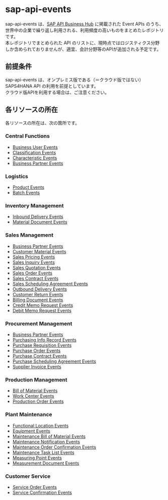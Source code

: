 # sap-api-events
sap-api-events は、[SAP API Business Hub](https://api.sap.com/) に掲載された Event APIs のうち、世界中の企業で繰り返し利用される、利用頻度の高いものをまとめたレポジトリです。  
本レポジトリでまとめられた API のリストに、現時点ではロジスティクス分野しか含められておりませんが、適宜、会計分野等のAPIが追加される予定です。  

## 前提条件  
sap-api-events は、オンプレミス版である（＝クラウド版ではない）SAPS4HANA API の利用を前提としています。  
クラウド版APIを利用する場合は、ご注意ください。  

## 各リソースの所在  
各リソースの所在は、次の箇所です。  

### Central Functions  

* [Business User Events](https://api.sap.com/event/SAPS4HANABusinessEvents_BusinessUserEvents/overview)
* [Classification Events](https://api.sap.com/event/SAPS4HANACloudBusinessEvents_ClassificationClassEvents/overview)
* [Characteristic Events](https://api.sap.com/event/SAPS4HANABusinessEvents_ClassificationCharactersticEvents/overview)
* [Business Partner Events](https://api.sap.com/event/SAPS4HANABusinessEvents_BusinessPartnerEvents/overview)

### Logistics  

* [Product Events](https://api.sap.com/event/SAPS4HANABusinessEvents_ProductEvents/overview)   
* [Batch Events](https://api.sap.com/event/SAPS4HANABusinessEvents_BatchEvents/overview)  

### Inventory Management  

* [Inbound Delivery Events](https://api.sap.com/event/SAPS4HANABusinessEvents_InboundDeliveryEvents/overview)  
* [Material Document Events](https://api.sap.com/event/SAPS4HANABusinessEvents_MaterialDocumentEvents/overview)  

### Sales Management

* [Business Partner Events](https://api.sap.com/event/SAPS4HANABusinessEvents_BusinessPartnerEvents/overview)
* [Customer Material Events](https://api.sap.com/event/SAPS4HANABusinessEvents_CustomerMaterialEvents/overview)
* [Sales Pricing Events](https://api.sap.com/event/SAPS4HANABusinessEvents_SalesPricingConditionRecordEvents/overview)
* [Sales Inquiry Events](https://api.sap.com/event/SAPS4HANABusinessEvents_SalesInquiryEvents/overview)
* [Sales Quotation Events](https://api.sap.com/event/SAPS4HANABusinessEvents_SalesQuotationEvents/overview)
* [Sales Order Events](https://api.sap.com/event/SAPS4HANABusinessEvents_SalesOrderEvents/overview)  
* [Sales Contract Events](https://api.sap.com/event/SAPS4HANABusinessEvents_SalesContractEvents/overview)
* [Sales Scheduling Agreement Events](https://api.sap.com/event/SAPS4HANABusinessEvents_SalesSchedulingAgreementEvents/overview)
* [Outbound Delivery Events](https://api.sap.com/event/SAPS4HANABusinessEvents_OutboundDeliveryEvents/overview)  
* [Customer Return Events](https://api.sap.com/event/SAPS4HANABusinessEvents_CustomerReturnEvents/overview)  
* [Billing Document Events](https://api.sap.com/event/SAPS4HANABusinessEvents_BillingDocumentEvents/overview)  
* [Credit Memo Request Events](https://api.sap.com/event/SAPS4HANACloudBusinessEvents_CreditMemoRequestEvents/overview)
* [Debit Memo Request Events](https://api.sap.com/event/SAPS4HANACloudBusinessEvents_DebitMemoRequestEvents/overview)

### Procurement Management  

* [Business Partner Events](https://api.sap.com/event/SAPS4HANABusinessEvents_BusinessPartnerEvents/overview)
* [Purchasing Info Record Events](https://api.sap.com/event/SAPS4HANABusinessEvents_PurchasingInfoRecord/overview)  
* [Purchase Requisition Events](https://api.sap.com/event/SAPS4HANABusinessEvents_PurchaseRequisitionEvents/overview)  
* [Purchase Order Events](https://api.sap.com/event/SAPS4HANABusinessEvents_PurchaseOrderEvents/overview)  
* [Purchase Contract Events](https://api.sap.com/event/SAPS4HANABusinessEvents_PurchaseContractEvents/overview)
* [Purchase Scheduling Agreement Events](https://api.sap.com/event/SAPS4HANABusinessEvents_PurchaseSchedulingAgreementEvents/overview)
* [Supplier Invoice Events](https://api.sap.com/event/SAPS4HANABusinessEvents_SupplierInvoiceEvents/overview)  

### Production Management  

* [Bill of Material Events](https://api.sap.com/event/SAPS4HANABusinessEvents_BillofMaterialEvents/overview)  
* [Work Center Events](https://api.sap.com/event/SAPS4HANABusinessEvents_WorkCenterEvents/overview)  
* [Production Order Events](https://api.sap.com/event/SAPS4HANABusinessEvents_ProductionOrderEvents/overview)  

### Plant Maintenance  

* [Functional Location Events](https://api.sap.com/event/SAPS4HANACloudBusinessEvents_FunctionalLocationEvents/overview)
* [Equipment Events](https://api.sap.com/event/SAPS4HANABusinessEvents_EquipmentEvents/overview) 
* [Maintenance Bill of Material Events](https://api.sap.com/event/SAPS4HANABusinessEvents_MaintenanceBillOfMaterialEvents/overview) 
* [Maintenance Notification Events](https://api.sap.com/event/SAPS4HANABusinessEvents_MaintenanceNotificationEvents/overview) 
* [Maintenance Order Confirmation Events](https://api.sap.com/event/SAPS4HANABusinessEvents_MaintenanceOrderConfirmationEvents/overview)  
* [Maintenance Task List Events](https://api.sap.com/event/SAPS4HANABusinessEvents_MaintenanceTaskListEvents/overview)
* [Measuring Point Events](https://github.com/latonaio/sap-api-integrations-measuring-point-events)
* [Measurement Document Events](https://api.sap.com/event/SAPS4HANACloudBusinessEvents_MeasurementDocumentEvents/overview)

### Customer Service 

* [Service Order Events](https://api.sap.com/event/SAPS4HANABusinessEvents_ServiceOrderEvents/overview)
* [Service Confirmation Events](https://api.sap.com/event/SAPS4HANABusinessEvents_ServiceConfirmationEvents/overview)
